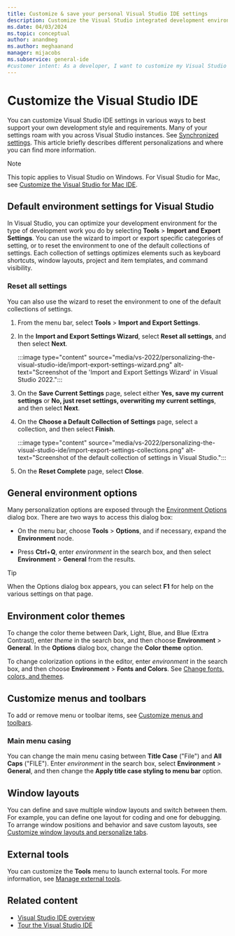 ```yaml
---
title: Customize & save your personal Visual Studio IDE settings
description: Customize the Visual Studio integrated development environment (IDE) in ways that best support your own development style and requirements.
ms.date: 04/03/2024
ms.topic: conceptual
author: anandmeg
ms.author: meghaanand
manager: mijacobs
ms.subservice: general-ide
#customer intent: As a developer, I want to customize my Visual Studio environment and to be able to export or import those custom settings to use across Visual Studio instances.
---
```

# Customize the Visual Studio IDE

You can customize Visual Studio IDE settings in various ways to best support your own development style and requirements. Many of your settings roam with you across Visual Studio instances. See [Synchronized settings](../ide/synchronized-settings-in-visual-studio.md). This article briefly describes different personalizations and where you can find more information.

> [!NOTE]
> This topic applies to Visual Studio on Windows. For Visual Studio for Mac, see [Customize the Visual Studio for Mac IDE](/visualstudio/mac/customizing-the-ide).

## Default environment settings for Visual Studio

In Visual Studio, you can optimize your development environment for the type of development work you do by selecting **Tools** > **Import and Export Settings**. You can use the wizard to import or export specific categories of setting, or to reset the environment to one of the default collections of settings. Each collection of settings optimizes elements such as keyboard shortcuts, window layouts, project and item templates, and command visibility.

### Reset all settings

You can also use the wizard to reset the environment to one of the default collections of settings.

1. From the menu bar, select **Tools** > **Import and Export Settings**.

1. In the **Import and Export Settings Wizard**, select **Reset all settings**, and then select **Next**.

    :::image type="content" source="media/vs-2022/personalizing-the-visual-studio-ide/import-export-settings-wizard.png" alt-text="Screenshot of the 'Import and Export Settings Wizard' in Visual Studio 2022.":::

1. On the **Save Current Settings** page, select either **Yes, save my current settings** or **No, just reset settings, overwriting my current settings**, and then select **Next**.

1. On the **Choose a Default Collection of Settings** page, select a collection, and then select **Finish**.

    :::image type="content" source="media/vs-2022/personalizing-the-visual-studio-ide/import-export-settings-collections.png" alt-text="Screenshot of the default collection of settings in Visual Studio.":::

1. On the **Reset Complete** page, select **Close**.

## General environment options

Many personalization options are exposed through the [Environment Options](../ide/reference/general-environment-options-dialog-box.md) dialog box. There are two ways to access this dialog box:

- On the menu bar, choose **Tools** > **Options**, and if necessary, expand the **Environment** node.

- Press **Ctrl**+**Q**, enter *environment* in the search box, and then select **Environment** > **General** from the results.

> [!TIP]
> When the Options dialog box appears, you can select **F1** for help on the various settings on that page.

## Environment color themes

To change the color theme between Dark, Light, Blue, and Blue (Extra Contrast), enter *theme* in the search box, and then choose **Environment** > **General**. In the **Options** dialog box, change the **Color theme** option.

To change colorization options in the editor, enter *environment* in the search box, and then choose **Environment** > **Fonts and Colors**. See [Change fonts, colors, and themes](../ide/how-to-change-fonts-and-colors-in-visual-studio.md).

## Customize menus and toolbars

To add or remove menu or toolbar items, see [Customize menus and toolbars](../ide/how-to-customize-menus-and-toolbars-in-visual-studio.md).

### Main menu casing

You can change the main menu casing between **Title Case** ("File") and **All Caps** ("FILE"). Enter *environment* in the search box, select **Environment** > **General**, and then change the **Apply title case styling to menu bar** option.

## Window layouts

You can define and save multiple window layouts and switch between them. For example, you can define one layout for coding and one for debugging. To arrange window positions and behavior and save custom layouts, see [Customize window layouts and personalize tabs](../ide/customizing-window-layouts-in-visual-studio.md).

## External tools

You can customize the **Tools** menu to launch external tools. For more information, see [Manage external tools](../ide/managing-external-tools.md).

## Related content

- [Visual Studio IDE overview](../get-started/visual-studio-ide.md)
- [Tour the Visual Studio IDE](../ide/quickstart-ide-orientation.md)
